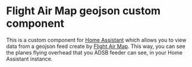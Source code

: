 # Flight Air Map geojson custom component

This is a custom component for [Home Assistant](https://www.home-assistant.io) which allows you to view data from a geojson feed create by [Flight Air Map](http://www.flightairmap.com). This way, you can see the planes flying overhead that you ADSB feeder can see, in your Home Assistant instance.
